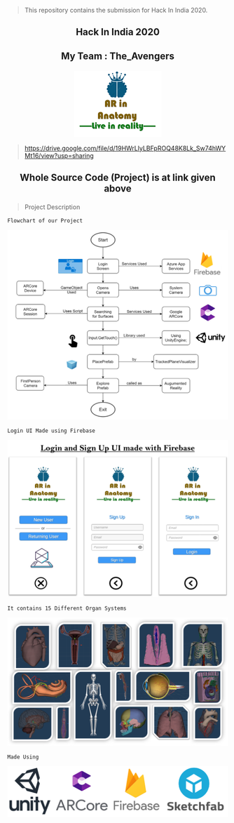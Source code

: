 
> This repository contains the submission for Hack In India 2020.
## <p align="center"> Hack In India 2020 </p>

## <p align="center"> My Team : The_Avengers </p>
<p align="center">
 <img  src="https://github.com/sanket9006/Hack-In-India/blob/master/222.png">
</p>

> https://drive.google.com/file/d/19HWrLlyLBFpROQ48K8Lk_Sw74hWYMt16/view?usp=sharing

## <p align="center"> Whole Source Code (Project) is at link given above </p>


> Project Description

    Flowchart of our Project

<p align="center">
 <img  src="https://github.com/sanket9006/Hack-In-India/blob/master/sad.png">
</p>

    Login UI Made using Firebase

<p align="center">
 <img  src="https://github.com/sanket9006/Hack-In-India/blob/master/dddddddddd.png">
</p>


    It contains 15 Different Organ Systems

<p align="center">
 <img  src="https://github.com/sanket9006/Hack-In-India/blob/master/9999999999999999.png">
</p>


    Made Using

<p align="center">
 <img  src="https://github.com/sanket9006/Hack-In-India/blob/master/Unity%20%2B%20Arcore%20%2B%20Firebase%20%20%2B%20Sketchfab.png">
</p>

